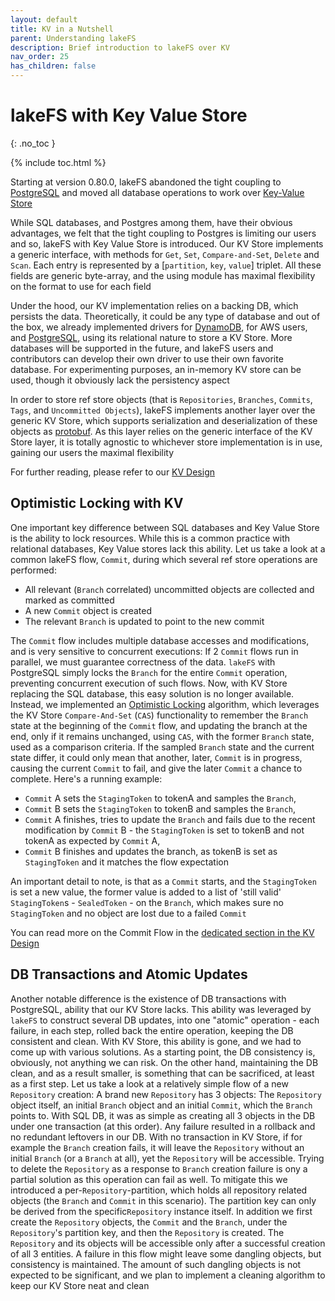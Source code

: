 ```yaml
---
layout: default
title: KV in a Nutshell
parent: Understanding lakeFS
description: Brief introduction to lakeFS over KV
nav_order: 25
has_children: false
---
```

# lakeFS with Key Value Store
{: .no_toc }

{% include toc.html %}

Starting at version 0.80.0, lakeFS abandoned the tight coupling to [PostgreSQL](https://en.wikipedia.org/wiki/PostgreSQL) and moved all database operations to work over [Key-Value Store](https://en.wikipedia.org/wiki/Key%E2%80%93value_database)

While SQL databases, and Postgres among them, have their obvious advantages, we felt that the tight coupling to Postgres is limiting our users and so, lakeFS with Key Value Store is introduced.
Our KV Store implements a generic interface, with methods for `Get`, `Set`, `Compare-and-Set`, `Delete` and `Scan`. Each entry is represented by a [`partition`, `key`, `value`] triplet. All these fields are generic byte-array, and the using module has maximal flexibility on the format to use for each field

Under the hood, our KV implementation relies on a backing DB, which persists the data. Theoretically, it could be any type of database and out of the box, we already implemented drivers for [DynamoDB](https://en.wikipedia.org/wiki/Amazon_DynamoDB), for AWS users, and [PostgreSQL](https://en.wikipedia.org/wiki/PostgreSQL), using its relational nature to store a KV Store. More databases will be supported in the future, and lakeFS users and contributors can develop their own driver to use their own favorite database. For experimenting purposes, an in-memory KV store can be used, though it obviously lack the persistency aspect

In order to store ref store objects (that is `Repositories`, `Branches`, `Commits`, `Tags`, and `Uncommitted Objects`), lakeFS implements another layer over the generic KV Store, which supports serialization and deserialization of these objects as [protobuf](https://en.wikipedia.org/wiki/Protocol_Buffers). As this layer relies on the generic interface of the KV Store layer, it is totally agnostic to whichever store implementation is in use, gaining our users the maximal flexibility

For further reading, please refer to our [KV Design](https://github.com/treeverse/lakeFS/blob/master/design/accepted/metadata_kv/index.md)

## Optimistic Locking with KV

One important key difference between SQL databases and Key Value Store is the ability to lock resources. While this is a common practice with relational databases, Key Value stores lack this ability. Let us take a look at a common lakeFS flow, `Commit`, during which several ref store operations are performed:
* All relevant (`Branch` correlated) uncommitted objects are collected and marked as committed 
* A new `Commit` object is created
* The relevant `Branch` is updated to point to the new commit

The `Commit` flow includes multiple database accesses and modifications, and is very sensitive to concurrent executions: If 2 `Commit` flows run in parallel, we must guarantee correctness of the data. `lakeFS` with PostgreSQL simply locks the `Branch` for the entire `Commit` operation, preventing concurrent execution of such flows.
Now, with KV Store replacing the SQL database, this easy solution is no longer available. Instead, we implemented an [Optimistic Locking](https://en.wikipedia.org/wiki/Optimistic_concurrency_control) algorithm, which leverages the KV Store `Compare-And-Set` (`CAS`) functionality to remember the `Branch` state at the beginning of the `Commit` flow, and updating the branch at the end, only if it remains unchanged, using `CAS`, with the former `Branch` state, used as a comparison criteria. If the sampled `Branch` state and the current state differ, it could only mean that another, later, `Commit` is in progress, causing the current `Commit` to fail, and give the later `Commit` a chance to complete.
Here's a running example:
  * `Commit` A sets the `StagingToken` to tokenA and samples the `Branch`,
  * `Commit` B sets the `StagingToken` to tokenB and samples the `Branch`,
  * `Commit` A finishes, tries to update the `Branch` and fails due to the recent modification by `Commit` B - the `StagingToken` is set to tokenB and not tokenA as expected by `Commit` A,
  * `Commit` B finishes and updates the branch, as tokenB is set as `StagingToken` and it matches the flow expectation

An important detail to note, is that as a `Commit` starts, and the `StagingToken` is set a new value, the former value is added to a list of 'still valid' `StagingToken`s - `SealedToken` - on the `Branch`, which makes sure no `StagingToken` and no object are lost due to a failed `Commit`

You can read more on the Commit Flow in the [dedicated section in the KV Design](https://github.com/treeverse/lakeFS/blob/master/design/accepted/metadata_kv/index.md#graveler-metadata---branches-and-staged-writes)

## DB Transactions and Atomic Updates

Another notable difference is the existence of DB transactions with PostgreSQL, ability that our KV Store lacks. This ability was leveraged by `lakeFS` to construct several DB updates, into one "atomic" operation - each failure, in each step, rolled back the entire operation, keeping the DB consistent and clean.
With KV Store, this ability is gone, and we had to come up with various solutions. As a starting point, the DB consistency is, obviously, not anything we can risk. On the other hand, maintaining the DB clean, and as a result smaller, is something that can be sacrificed, at least as a first step. Let us take a look at a relatively simple flow of a new `Repository` creation:
A brand new `Repository` has 3 objects: The `Repository` object itself, an initial `Branch` object and an initial `Commit`, which the `Branch` points to. With SQL DB, it was as simple as creating all 3 objects in the DB under one transaction (at this order). Any failure resulted in a rollback and no redundant leftovers in our DB.
With no transaction in KV Store, if for example the `Branch` creation fails, it will leave the `Repository` without an initial `Branch` (or a `Branch` at all), yet the `Repository` will be accessible. Trying to delete the `Repository` as a response to `Branch` creation failure is ony a partial solution as this operation can fail as well.
To mitigate this we introduced a per-`Repository`-partition, which holds all repository related objects (the `Branch` and `Commit` in this scenario). The partition key can only be derived from the specific`Repository` instance itself. In addition we first create the `Repository` objects, the `Commit` and the `Branch`, under the `Repository`'s partition key, and then the `Repository` is created. The `Repository` and its objects will be accessible only after a successful creation of all 3 entities. A failure in this flow might leave some dangling objects, but consistency is maintained.
The amount of such dangling objects is not expected to be significant, and we plan to implement a cleaning algorithm to keep our KV Store neat and clean